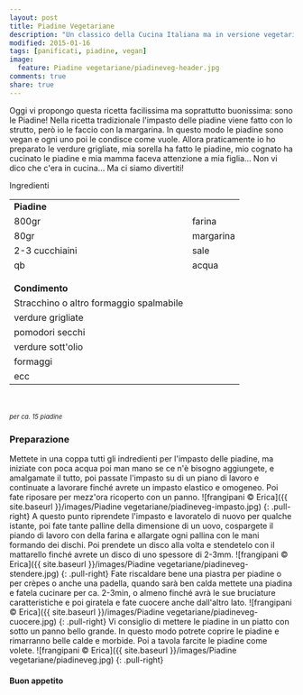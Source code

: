 ```yaml
---
layout: post
title: Piadine Vegetariane
description: "Un classico della Cucina Italiana ma in versione vegetariana..."
modified: 2015-01-16
tags: [panificati, piadine, vegan]
image:
  feature: Piadine vegetariane/piadineveg-header.jpg
comments: true
share: true
---
```


Oggi vi propongo questa ricetta facilissima ma soprattutto buonissima: sono le Piadine! Nella ricetta tradizionale l'impasto delle piadine viene fatto con lo strutto, però io le faccio con la margarina. In questo modo le piadine sono vegan e ogni uno poi le condisce come vuole. Allora praticamente io ho preparato le verdure grigliate, mia sorella ha fatto le piadine, mio cognato ha cucinato le piadine e mia mamma faceva attenzione a mia figlia... Non vi dico che c'era in cucina... Ma ci siamo divertiti!


<div class="ingredients">
  <div class="ingredients-title">Ingredienti</div>
  <table>
    <tbody>
      <tr>
        <td colspan="2"><b>Piadine</b></td>
      </tr>
      <tr>
        <td>800gr</td>
        <td>farina</td>
      </tr>
      <tr>
        <td>80gr</td>
        <td>margarina</td>
      </tr>
      <tr>
        <td>2-3 cucchiaini</td>
        <td>sale</td>
      </tr>
      <tr>
        <td>qb</td>
        <td>acqua</td>
      </tr>
      <tr style="height: 15px;"></tr>
      <tr>          
        <td colspan="2"><b>Condimento</b></td>
      </tr>
      <tr>
        <td>Stracchino o altro formaggio spalmabile</td>
      </tr>
      <tr>      
        <td>verdure grigliate</td>
      </tr>
      <tr>      
        <td>pomodori secchi</td>
      </tr>
      <tr>
        <td>verdure sott'olio</td>
      </tr>
      <tr>      
        <td>formaggi</td>
      </tr>
      <tr>      
        <td>ecc</td>   
      </tr>
    </tbody>
  </table>
  <br></br>
  <i class="pull-right" style="font-size: 80%;">per ca. 15 piadine</i>
</div>


<h3>
  <font color="grey">
    <i class="icon-cogs"></i>
  </font> Preparazione
</h3>

Mettete in una coppa tutti gli indredienti per l'impasto delle piadine, ma iniziate con poca acqua poi man mano se ce n'è bisogno aggiungete, e amalgamate il tutto, poi passate l'impasto su di un piano di lavoro e continuate a lavorare finché avrete un impasto elastico e omogeneo. Poi fate riposare per mezz'ora ricoperto con un panno.
![frangipani © Erica]({{ site.baseurl }}/images/Piadine vegetariane/piadineveg-impasto.jpg)
{: .pull-right}
A questo punto riprendete l'impasto e lavoratelo di nuovo per qualche istante, poi fate tante palline della dimensione di un uovo, cospargete il piando di lavoro con della farina e allargate ogni pallina con le mani formando dei dischi. Poi prendete un disco alla volta e stendetelo con il mattarello finché avrete un disco di uno spessore di 2-3mm.
![frangipani © Erica]({{ site.baseurl }}/images/Piadine vegetariane/piadineveg-stendere.jpg)
{: .pull-right}
Fate riscaldare bene una piastra per piadine o per crèpes o anche una padella, quando sarà ben calda mettete una piadina e fatela cucinare per ca. 2-3min, o almeno finché avrà le sue bruciature caratteristiche e poi giratela e fate cuocere anche dall'altro lato.
![frangipani © Erica]({{ site.baseurl }}/images/Piadine vegetariane/piadineveg-cuocere.jpg)
{: .pull-right}
Vi consiglio di mettere le piadine in un piatto con sotto un panno bello grande. In questo modo potrete coprire le piadine e rimarranno belle calde e morbide. Poi a tavola farcite le piadine come volete. 
![frangipani © Erica]({{ site.baseurl }}/images/Piadine vegetariane/piadineveg.jpg)
{: .pull-right}

<h4>Buon appetito
  <font color="red">
    <i class="icon-smile"></i>
  </font>
</h4>
